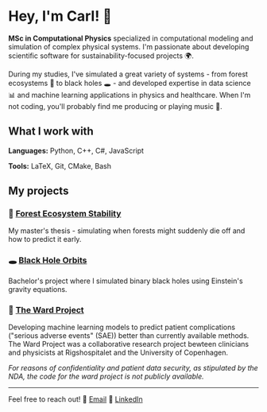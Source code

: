 # Hey, I'm Carl! 👋

**MSc in Computational Physics** specialized in computational modeling and simulation of complex physical systems. I'm passionate about developing scientific software for sustainability-focused projects 🌍.

During my studies, I've simulated a great variety of systems - from forest ecosystems 🌲 to black holes 🕳️ - and developed expertise in data science 📊 and machine learning applications in physics and healthcare. When I'm not coding, you'll probably find me producing or playing music 🎵.

## What I work with

**Languages:** Python, C++, C#, JavaScript

**Tools:** LaTeX, Git, CMake, Bash


## My projects

### 🌳 [Forest Ecosystem Stability](https://github.com/carlivas/Forest-Ecosystem-Stability.git) 
My master's thesis - simulating when forests might suddenly die off and how to predict it early.

### 🕳️ [Black Hole Orbits](https://github.com/carlivas/Binary-Black-Hole-Orbitals.git)
Bachelor's project where I simulated binary black holes using Einstein's gravity equations.

### 🏥 [The Ward Project]()
Developing machine learning models to predict patient complications ("serious adverse events" (SAE)) better than currently available methods. The Ward Project was a collaborative research project bewteen clinicians and physicists at Rigshospitalet and the University of Copenhagen.

*For reasons of confidentiality and patient data security, as stipulated by the NDA, the code for the ward project is not publicly available.*

<!--
### 🎲 [Other stuff](link-to-projects)
Various physics simulations and hobby projects.
-->
---

Feel free to reach out!
📧 [Email](carlaskehave@outlook.com)
💼 [LinkedIn](www.linkedin.com/in/carl-ivarsen-askehave-822b27214)
